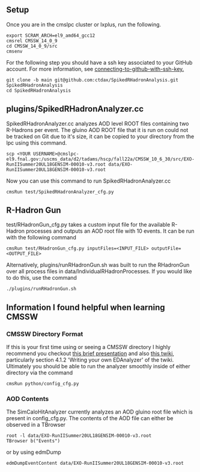 ## Setup

Once you are in the cmslpc cluster or lxplus, run the following.
```
export SCRAM_ARCH=el9_amd64_gcc12
cmsrel CMSSW_14_0_9
cd CMSSW_14_0_9/src
cmsenv
```
For the following step you should have a ssh key associated to your GitHub account. For more information, see [connecting-to-github-with-ssh-key.](https://docs.github.com/en/authentication/connecting-to-github-with-ssh/generating-a-new-ssh-key-and-adding-it-to-the-ssh-agent)
```
git clone -b main git@github.com:ctdax/SpikedRHadronAnalysis.git SpikedRHadronAnalysis
cd SpikedRHadronAnalysis
```

## plugins/SpikedRHadronAnalyzer.cc

SpikedRHadronAnalyzer.cc analyzes AOD level ROOT files containing two R-Hadrons per event. The gluino AOD ROOT file that it is run on could not be tracked on Git due to it's size, it can be copied to your directory from the lpc using this command.
```
scp <YOUR USERNAME>@cmslpc-el9.fnal.gov:/uscms_data/d2/tadams/hscp/fall22a/CMSSW_10_6_30/src/EXO-RunIISummer20UL18GENSIM-00010-v3.root data/EXO-RunIISummer20UL18GENSIM-00010-v3.root
```
 Now you can use this command to run SpikedRHadronAnalyzer.cc
```
cmsRun test/SpikedRHadronAnalyzer_cfg.py
```

## R-Hadron Gun

test/RHadronGun_cfg.py takes a custom input file for the available R-Hadron processes and outputs an AOD root file with 10 events. It can be run with the following command
```
cmsRun test/RHadronGun_cfg.py inputFiles=<INPUT_FILE> outputFile=<OUTPUT_FILE>
```
Alternatively, plugins/runRHadronGun.sh was built to run the RHadronGun over all process files in data/IndividualRHadronProcesses. If you would like to do this, use the command
```
./plugins/runRHadronGun.sh
```

## Information I found helpful when learning CMSSW

### CMSSW Directory Format

If this is your first time using or seeing a CMSSW directory I highly recommend you checkout [this brief presentation](https://www.hep.ph.ic.ac.uk/~dbauer/cms/tutorial_2011.pdf) and also [this twiki](https://twiki.cern.ch/twiki/bin/view/CMSPublic/WorkBookChapter4#SampleCode), particularly section 4.1.2 'Writing your own EDAnalyzer' of the twiki. Ultimately you should be able to run the analyzer smoothly inside of either directory via the command
```
cmsRun python/config_cfg.py
```

### AOD Contents

The SimCaloHitAnalyzer currently analyzes an AOD gluino root file which is present in config_cfg.py. The contents of the AOD file can either be observed in a TBrowser
```
root -l data/EXO-RunIISummer20UL18GENSIM-00010-v3.root
TBrowser b("Events")
```
or by using edmDump
```
edmDumpEventContent data/EXO-RunIISummer20UL18GENSIM-00010-v3.root
```
